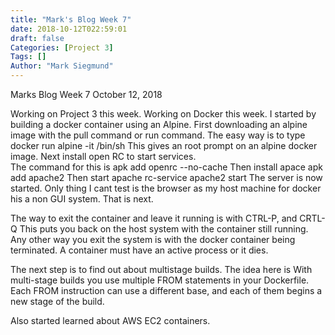 ```yaml
---
title: "Mark's Blog Week 7"
date: 2018-10-12T022:59:01
draft: false
Categories: [Project 3]
Tags: []
Author: "Mark Siegmund"
---
```


Marks Blog Week 7								October 12, 2018

Working on Project 3 this week.
Working on Docker this week.
I started by building a docker container using an Alpine.  First downloading an alpine image with the pull command or run command.  The easy way is to type
docker run alpine -it /bin/sh
This gives an root prompt on an alpine docker image. 
Next install open RC to start services.  
The command for this is apk add openrc --no-cache
Then install apace
apk add apache2 
Then start apache
rc-service apache2 start
The server is now started.  Only thing I cant test is the browser as my host machine for docker his a non GUI system.  That is next.

The way to exit the container and leave it running is with CTRL-P, and CRTL-Q
This puts you back on the host system with the container still running.
Any other way you exit the system is with the docker container being terminated.  A container must have an active process or it dies.

The next step is to find out about multistage builds.
The idea here is
With multi-stage builds you use multiple FROM statements in your Dockerfile.  Each FROM instruction can use a different base, and each of them begins a new stage of the build.


Also started learned about AWS EC2 containers.   